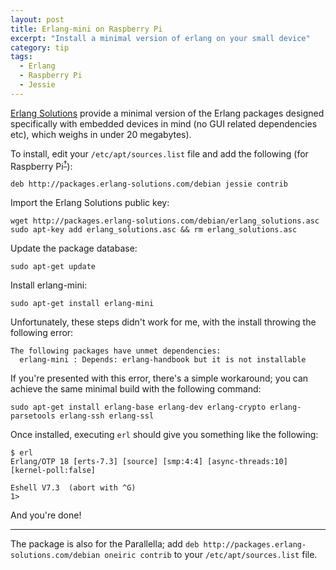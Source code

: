 ```yaml
---
layout: post
title: Erlang-mini on Raspberry Pi
excerpt: "Install a minimal version of erlang on your small device"
category: tip
tags:
  - Erlang
  - Raspberry Pi
  - Jessie
---
```

[Erlang Solutions](http://erlang-solutions.com) provide a minimal version of the Erlang packages
designed specifically with embedded devices in mind (no GUI related dependencies etc), 
which weighs in under 20 megabytes).

To install, edit your `/etc/apt/sources.list` file and add the following (for 
Raspberry Pi<sup><a href="#footnote-1">&#8224;</a></sup>):

    deb http://packages.erlang-solutions.com/debian jessie contrib
    
Import the Erlang Solutions public key:

    wget http://packages.erlang-solutions.com/debian/erlang_solutions.asc
    sudo apt-key add erlang_solutions.asc && rm erlang_solutions.asc
    
Update the package database:

    sudo apt-get update
    
Install erlang-mini:

    sudo apt-get install erlang-mini

Unfortunately, these steps didn't work for me, with the install throwing the following error:

    The following packages have unmet dependencies:
      erlang-mini : Depends: erlang-handbook but it is not installable
      
If you're presented with this error, there's a simple workaround; you can achieve the
same minimal build with the following command:

    sudo apt-get install erlang-base erlang-dev erlang-crypto erlang-parsetools erlang-ssh erlang-ssl
    
Once installed, executing `erl` should give you something like the following:

    $ erl
    Erlang/OTP 18 [erts-7.3] [source] [smp:4:4] [async-threads:10] [kernel-poll:false]

    Eshell V7.3  (abort with ^G)
    1>
    
And you're done!

***

<span id="footnote-1"></span>The package is also for the Parallella; add 
`deb http://packages.erlang-solutions.com/debian oneiric contrib` to your 
`/etc/apt/sources.list` file.
